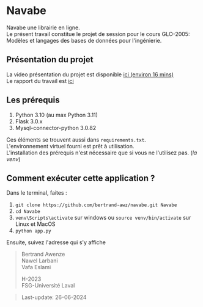 # Navabe
Navabe une librairie en ligne.  
Le présent travail constitue le projet de session pour le cours GLO-2005: Modèles et langages des bases de données pour l'ingénierie.

## Présentation du projet
La video présentation du projet est disponible [ici (environ 16 mins)](report/Navabe.mp4)  
Le rapport du travail est [ici](report/Rapport.pdf)

## Les prérequis
1. Python 3.10 (au max Python 3.11)
2. Flask 3.0.x
3. Mysql-connector-python 3.0.82   

Ces éléments se trouvent aussi dans `requirements.txt`.  
L'environnement virtuel fourni est prêt à utilisation.  
L'installation des prérequis n'est nécessaire que si vous ne l'utilisez pas. (_la venv_)

## Comment exécuter cette application ?
Dans le terminal, faites :  
1. `git clone https://github.com/bertrand-awz/navabe.git Navabe` 
2.  `cd Navabe`  
3. `venv\Scripts\activate` sur windows ou `source venv/bin/activate` sur Linux et MacOS
4. `python app.py`  


Ensuite, suivez l'adresse qui s'y affiche

 
> Bertrand Awenze  
> Nawel Larbani  
> Vafa Eslami
> 
> H-2023  
> FSG-Université Laval

> Last-update: 26-06-2024